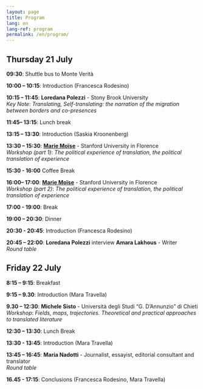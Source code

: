 ```yaml
---
layout: page
title: Program
lang: en
lang-ref: program
permalink: /en/program/
---
```


## **Thursday 21 July**

**09:30**: Shuttle bus to Monte Verità

**10:00 – 10:15**: Introduction (Francesca Rodesino)

**10:15 – 11:45**: **Loredana Polezzi** - Stony Brook University <br />
_Key Note_: _Translating, Self-translating: the narration of the migration between borders and co-presences_ 

**11:45– 13:15**: Lunch break

**13:15 – 13:30**: Introduction (Saskia Kroonenberg)

**13:30 – 15:30**: [**Marie Moïse**](https://www.spaceafterborders.com/en/speakers/Marie-Moise) - Stanford University in Florence <br />
_Workshop (part 1)_: _The political experience of translation, the political translation of experience_

**15:30 - 16:00** Coffee Break

**16:00– 17:00**: [**Marie Moïse**](https://www.spaceafterborders.com/en/speakers/Marie-Moise) - Stanford University in Florence <br />
 _Workshop (part 2)_: _The political experience of translation, the political translation of experience_

**17:00 - 19:00**: Break

**19:00 – 20:30**: Dinner

**20:30 - 20:45**: Introduction (Francesca Rodesino)

**20:45 – 22:00**: **Loredana Polezzi** interview **Amara Lakhous** - Writer <br />
_Round table_


## **Friday 22 July**

**8:15 – 9:15**: Breakfast

**9:15 – 9.30**: Introduction (Mara Travella)

**9.30 – 12:30**: **Michele Sisto** - Università degli Studi “G. D’Annunzio” di Chieti <br />
 _Workshop_: _Fields, maps, trajectories. Theoretical and practical approaches to translated literature_

**12:30 – 13:30**: Lunch Break

**13:30 - 13:45**: Introduction (Mara Travella)

**13:45 – 16:45**: **Maria Nadotti** - Journalist, essayist, editorial consultant and translator <br />
_Round table_

**16.45 - 17:15**: Conclusions (Francesca Rodesino, Mara Travella)


